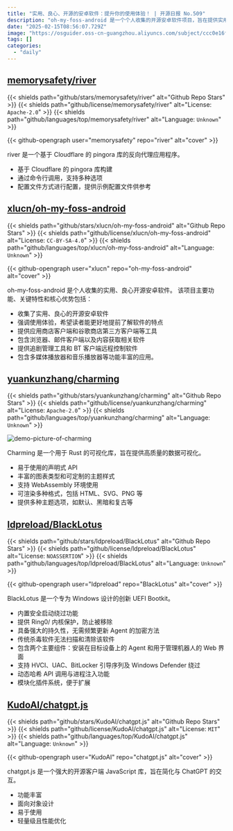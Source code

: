 ```yaml
---
title: "实用、良心、开源的安卓软件：提升你的使用体验！ | 开源日报 No.509"
description: "oh-my-foss-android 是一个个人收集的开源安卓软件项目，旨在提供实用的开源应用，强调用户体验，帮助用户提前了解软件特点。项目包含应用商店客户端、浏览器、邮件客户端、追剧管理工具、BT 客户端、以及多媒体播放器等多种功能丰富的应用，旨在为用户提供全面的安卓软件选择。"
date: "2025-02-15T08:56:07.729Z"
image: "https://osguider.oss-cn-guangzhou.aliyuncs.com/subject/ccc0e16f05a2ea7192b69c9ffa73e3ad.png"
tags: []
categories:
  - "daily"
---
```


## [memorysafety/river](https://github.com/memorysafety/river)

{{< shields path="github/stars/memorysafety/river" alt="Github Repo Stars" >}} {{< shields path="github/license/memorysafety/river" alt="License: `Apache-2.0`" >}} {{< shields path="github/languages/top/memorysafety/river" alt="Language: `Unknown`" >}}

{{< github-opengraph user="memorysafety" repo="river" alt="cover" >}}

river 是一个基于 Cloudflare 的 pingora 库的反向代理应用程序。

- 基于 Cloudflare 的 pingora 库构建
- 通过命令行调用，支持多种选项
- 配置文件方式进行配置，提供示例配置文件供参考
  
## [xlucn/oh-my-foss-android](https://github.com/xlucn/oh-my-foss-android)

{{< shields path="github/stars/xlucn/oh-my-foss-android" alt="Github Repo Stars" >}} {{< shields path="github/license/xlucn/oh-my-foss-android" alt="License: `CC-BY-SA-4.0`" >}} {{< shields path="github/languages/top/xlucn/oh-my-foss-android" alt="Language: `Unknown`" >}}

{{< github-opengraph user="xlucn" repo="oh-my-foss-android" alt="cover" >}}

oh-my-foss-android 是个人收集的实用、良心开源安卓软件。
该项目主要功能、关键特性和核心优势包括：

- 收集了实用、良心的开源安卓软件
- 强调使用体验，希望读者能更好地提前了解软件的特点
- 提供应用商店客户端和谷歌商店第三方客户端等工具
- 包含浏览器、邮件客户端以及内容获取相关软件
- 提供追剧管理工具和 BT 客户端远程控制软件
- 包含多媒体播放器和音乐播放器等功能丰富的应用。
  
## [yuankunzhang/charming](https://github.com/yuankunzhang/charming)

{{< shields path="github/stars/yuankunzhang/charming" alt="Github Repo Stars" >}} {{< shields path="github/license/yuankunzhang/charming" alt="License: `Apache-2.0`" >}} {{< shields path="github/languages/top/yuankunzhang/charming" alt="Language: `Unknown`" >}}

![demo-picture-of-charming](https://picgo-daily.oss-cn-guangzhou.aliyuncs.com/picgo-daily/2024/04f369fafe093a4e2403d04b9b16d7fc.png)

Charming 是一个用于 Rust 的可视化库，旨在提供高质量的数据可视化。

- 易于使用的声明式 API
- 丰富的图表类型和可定制的主题样式
- 支持 WebAssembly 环境使用
- 可渲染多种格式，包括 HTML、SVG、PNG 等
- 提供多种主题选项，如默认、黑暗和复古等
  
## [ldpreload/BlackLotus](https://github.com/ldpreload/BlackLotus)

{{< shields path="github/stars/ldpreload/BlackLotus" alt="Github Repo Stars" >}} {{< shields path="github/license/ldpreload/BlackLotus" alt="License: `NOASSERTION`" >}} {{< shields path="github/languages/top/ldpreload/BlackLotus" alt="Language: `Unknown`" >}}

{{< github-opengraph user="ldpreload" repo="BlackLotus" alt="cover" >}}

BlackLotus 是一个专为 Windows 设计的创新 UEFI Bootkit。

- 内置安全启动绕过功能
- 提供 Ring0/ 内核保护，防止被移除
- 具备强大的持久性，无需频繁更新 Agent 的加密方法
- 传统杀毒软件无法扫描和清除该软件
- 包含两个主要组件：安装在目标设备上的 Agent 和用于管理机器人的 Web 界面
- 支持 HVCI、UAC、BitLocker 引导序列及 Windows Defender 绕过
- 动态哈希 API 调用与进程注入功能
- 模块化插件系统，便于扩展
  
## [KudoAI/chatgpt.js](https://github.com/KudoAI/chatgpt.js)

{{< shields path="github/stars/KudoAI/chatgpt.js" alt="Github Repo Stars" >}} {{< shields path="github/license/KudoAI/chatgpt.js" alt="License: `MIT`" >}} {{< shields path="github/languages/top/KudoAI/chatgpt.js" alt="Language: `Unknown`" >}}

{{< github-opengraph user="KudoAI" repo="chatgpt.js" alt="cover" >}}

chatgpt.js 是一个强大的开源客户端 JavaScript 库，旨在简化与 ChatGPT 的交互。

- 功能丰富
- 面向对象设计
- 易于使用
- 轻量级且性能优化
  
